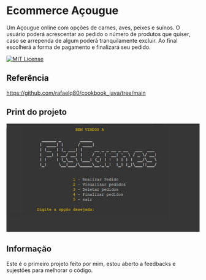 
# Ecommerce Açougue



Um Açougue online com opções de carnes, aves, peixes e suínos. O usuário poderá acrescentar ao pedido o número de produtos que quiser, caso se arrependa de algum poderá tranquilamente excluir. Ao final escolherá a forma de pagamento e finalizará seu pedido.




[![MIT License](https://img.shields.io/badge/License-MIT-green.svg)](https://choosealicense.com/licenses/mit/)



## Referência



https://github.com/rafaelq80/cookbook_java/tree/main

## Print do projeto

![print](https://github.com/FagnerTds/EstruturaRepeticaoGen/blob/bacbcecbe34878d44d68a68d1b2acdc7c919c124/imagens/FTS.jpg)

## Informação
Este é o primeiro projeto feito por mim, estou aberto a feedbacks e sujestões para melhorar o código.
